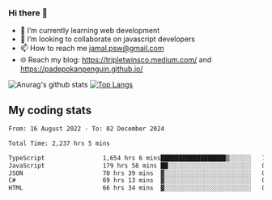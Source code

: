 ### Hi there 👋

<!--
**padepokanpenguin/padepokanpenguin** is a ✨ _special_ ✨ repository because its `README.md` (this file) appears on your GitHub profile.
-->

- 🌱 I’m currently learning  web development
- 👯 I’m looking to collaborate on javascript developers
- 📫 How to reach me jamal.psw@gmail.com
- 🌐 Reach my blog:
   https://tripletwinsco.medium.com/ and
   https://padepokanpenguin.github.io/

![Anurag's github stats](https://github-readme-stats.vercel.app/api?username=padepokanpenguin&count_private=true&disable_animations=false&show_icons=true&theme=default)
[![Top Langs](https://github-readme-stats.vercel.app/api/top-langs/?username=padepokanpenguin&theme=default&layout=compact)](https://github.com/padepokanpenguin)

## My coding stats

<!--START_SECTION:waka-->

```txt
From: 16 August 2022 - To: 02 December 2024

Total Time: 2,237 hrs 5 mins

TypeScript                1,654 hrs 6 mins██████████████████▒░░░░░░   73.94 %
JavaScript                179 hrs 58 mins ██░░░░░░░░░░░░░░░░░░░░░░░   08.05 %
JSON                      70 hrs 39 mins  ▓░░░░░░░░░░░░░░░░░░░░░░░░   03.16 %
C#                        69 hrs 13 mins  ▓░░░░░░░░░░░░░░░░░░░░░░░░   03.09 %
HTML                      66 hrs 34 mins  ▓░░░░░░░░░░░░░░░░░░░░░░░░   02.98 %
```

<!--END_SECTION:waka-->


